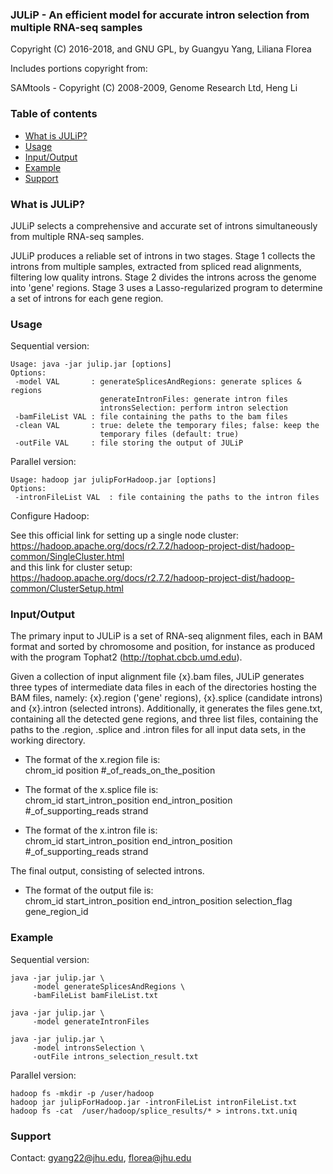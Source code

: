 ### <a name="julip"></a> JULiP - An efficient model for accurate intron selection from multiple RNA-seq samples

Copyright (C) 2016-2018, and GNU GPL, by Guangyu Yang, Liliana Florea

Includes portions copyright from:

SAMtools - Copyright (C) 2008-2009, Genome Research Ltd, Heng Li


### <a name="table-of-contents"></a> Table of contents

- [What is JULiP?](#what-is-julip)  
- [Usage](#usage)  
- [Input/Output](#inputoutput)  
- [Example](#example)   
- [Support](#support)  


### <a name="what-is-julip"></a> What is JULiP?

JULiP selects a comprehensive and accurate set of introns simultaneously from multiple RNA-seq samples. 

JULiP produces a reliable set of introns in two stages. Stage 1 collects the introns from multiple samples, extracted from spliced read alignments, filtering low quality introns. Stage 2 divides the introns across the genome into 'gene' regions. Stage 3 uses a Lasso-regularized program to determine a set of introns for each gene region.


### <a name="usage"></a> Usage

Sequential version:  
```
Usage: java -jar julip.jar [options]  
Options:  
 -model VAL       : generateSplicesAndRegions: generate splices & regions
                    generateIntronFiles: generate intron files
                    intronsSelection: perform intron selection 
 -bamFileList VAL : file containing the paths to the bam files
 -clean VAL       : true: delete the temporary files; false: keep the
                    temporary files (default: true)
 -outFile VAL     : file storing the output of JULiP
```
Parallel version:  
```
Usage: hadoop jar julipForHadoop.jar [options]
Options:
 -intronFileList VAL  : file containing the paths to the intron files
```
Configure Hadoop:  

See this official link for setting up a single node cluster:  
https://hadoop.apache.org/docs/r2.7.2/hadoop-project-dist/hadoop-common/SingleCluster.html  
and this link for cluster setup:  
https://hadoop.apache.org/docs/r2.7.2/hadoop-project-dist/hadoop-common/ClusterSetup.html  

### <a name="inputoutput"></a> Input/Output  
The primary input to JULiP is a set of RNA-seq alignment files, each in BAM format and sorted by chromosome and position, for instance as produced with the program Tophat2 (http://tophat.cbcb.umd.edu).

Given a collection of input alignment file {x}.bam files, JULiP generates three types of intermediate data files in each of the directories hosting the BAM files, namely: {x}.region ('gene' regions), {x}.splice (candidate introns) and {x}.intron (selected introns). Additionally, it generates the files gene.txt, containing all the detected gene regions, and three list files, containing the paths to the .region, .splice and .intron files for all input data sets, in the working directory.

- The format of the x.region file is:  
chrom_id position #_of_reads_on_the_position  

- The format of the x.splice file is:  
chrom_id start_intron_position end_intron_position #_of_supporting_reads strand  

- The format of the x.intron file is:  
chrom_id start_intron_position end_intron_position #_of_supporting_reads strand

The final output, consisting of selected introns.
- The format of the output file is:  
chrom_id start_intron_position end_intron_position selection_flag gene_region_id


### <a name="example"></a> Example  
Sequential version:  
```
java -jar julip.jar \
	 -model generateSplicesAndRegions \
	 -bamFileList bamFileList.txt

java -jar julip.jar \
	 -model generateIntronFiles

java -jar julip.jar \
     -model intronsSelection \
     -outFile introns_selection_result.txt
```
Parallel version:  
```
hadoop fs -mkdir -p /user/hadoop
hadoop jar julipForHadoop.jar -intronFileList intronFileList.txt
hadoop fs -cat  /user/hadoop/splice_results/* > introns.txt.uniq
```

### <a name="support"></a> Support

Contact: gyang22@jhu.edu, florea@jhu.edu
